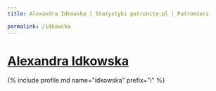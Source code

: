 ```yaml
---
title: Alexandra Idkowska | Statystyki patronite.pl | Patromierz

permalink: /idkowska
---
```


# [Alexandra Idkowska](https://patronite.pl/idkowska)

{% include profile.md name="idkowska" prefix="i" %}

